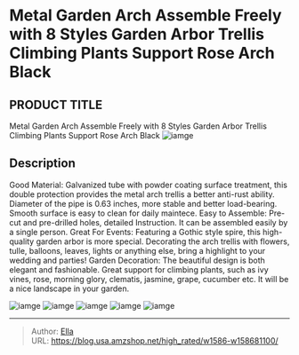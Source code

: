 # Metal Garden Arch Assemble Freely with 8 Styles Garden Arbor Trellis Climbing Plants Support Rose Arch Black


## PRODUCT TITLE 

Metal Garden Arch Assemble Freely with 8 Styles Garden Arbor Trellis Climbing Plants Support Rose Arch Black
![iamge](https://b2bfiles1.gigab2b.cn/image/wkseller/18675/20230217_9dacba3fa3a2bfcf6e9198f078221ac4.jpg)

## Description

Good Material: Galvanized tube with powder coating surface treatment, this double protection provides the metal arch trellis a better anti-rust ability. Diameter of the pipe is 0.63 inches, more stable and better load-bearing. Smooth surface is easy to clean for daily maintece.
Easy to Assemble: Pre-cut and pre-drilled holes, detailed Instruction. It can be assembled easily by a single person.
Great For Events: Featuring a Gothic style spire, this high-quality garden arbor is more special. Decorating the arch trellis with flowers, tulle, balloons, leaves, lights or anything else, bring a highlight to your wedding and parties!
Garden Decoration: The beautiful design is both elegant and fashionable. Great support for climbing plants, such as ivy vines, rose, morning glory, clematis, jasmine, grape, cucumber etc. It will be a nice landscape in your garden.







![iamge](https://b2bfiles1.gigab2b.cn/image/wkseller/18675/20230217_76ef49b99e96b5359a7dc057c00749ba.jpg)
![iamge](https://b2bfiles1.gigab2b.cn/image/wkseller/18675/20230217_1a6b919bbb6aecfe0feb96e348ffebb1.jpg)
![iamge](https://b2bfiles1.gigab2b.cn/image/wkseller/18675/20240105_bcb653293850985f766e6c64efc8f6ce.jpg)
![iamge](https://b2bfiles1.gigab2b.cn/image/wkseller/18675/20240105_a758ce0a27936d4934631ce9d8f9b0ee.jpg)
![iamge](https://b2bfiles1.gigab2b.cn/image/wkseller/18675/20230212_02349afbb88d3db5e623926aee375207.jpg)


---

> Author: [Ella](https://blog.usa.amzshop.net/)  
> URL: https://blog.usa.amzshop.net/high_rated/w1586-w158681100/  

